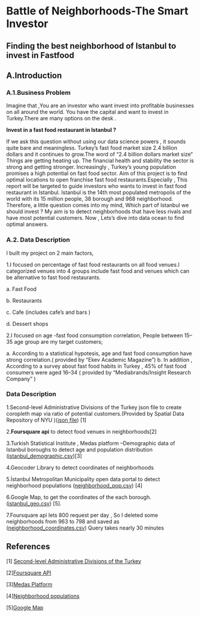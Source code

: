 
# Battle of Neighborhoods-The Smart Investor 
## Finding the best neighborhood of Istanbul to invest in Fastfood


## A.Introduction

### A.1.Business Problem

Imagine that ,You are an investor who want invest into profitable businesses on all around the world. You have the capital and want to invest in Turkey.There are many options on the desk .

**Invest in a fast food restaurant in Istanbul ?**

If we ask this question without using our data science powers , it sounds quite bare and meaningless.
Turkey’s fast food market size 2.4 billion dollars and it continues to grow.The word of “2.4 billion dollars market size“ Things are getting heating up.
The financial health and stability the sector is strong and getting stronger. Increasingly , Turkey’s young population promises a high potential on fast food sector.
Aim of this project is to find optimal locations to open franchise fast food restaurants.Especially , This report will be targeted to guide investors who wants to invest in fast food restaurant in Istanbul.
Istanbul is the 14th most populated metropolis of the world with its 15 million people, 38 borough and 968 neighborhood. Therefore, a little question comes into my mind,
Which part of Istanbul we should invest ?
My aim is to detect neighborhoods that have less rivals and have most potential customers.
Now , Lets’s dive into data ocean to find optimal answers.

### A.2. Data Description

I built my project on 2 main factors,

1.I focused on percentage of fast food restaurants on all food venues.I categorized venues into 4 groups include fast food and venues which can be alternative to fast food restaurants.

a. Fast Food

b. Restaurants

c. Cafe (includes cafe’s and bars )

d. Dessert shops

2.I focused on age -fast food consumption correlation, People between 15–35 age group are my target customers;

a. According to a statistical hypotesis, age and fast food consumption have strong correlation.( provided by “Ekev Academic Magazine”)
b. In addition , According to a survey about fast food habits in Turkey , 45% of fast food consumers were aged 16–34 ( provided by “Mediabrands/Insight Research Company” )

### Data Description

1.Second-level Administrative Divisions of the Turkey json file to create coropleth map via ratio of potential customers.(Provided by Spatial Data Repository of NYU )([json file](https://github.com/farukpala/DATA-SCIENCE-FINAL-PROJECT/blob/ab2a8f37845efcdb2a7739e121259385e83bc5d1/stanford-nj696zj1674-geojson.json)) [1]

2.**Foursquare api**  to detect food venues in neighborhoods[2] 

3.Turkish Statistical Institute , Medas platform –Demographic data of Istanbul boroughs to detect age and population distribution ([istanbul_demographic.csv](https://github.com/farukpala/DATA-SCIENCE-FINAL-PROJECT/blob/ab2a8f37845efcdb2a7739e121259385e83bc5d1/istanbul_demographic.csv))[3] 

4.Geocoder Library to detect coordinates of neighborhoods  


5.İstanbul Metropolitan Municipality open data portal to detect neighborhood populations ([neighborhood_pop.csv](https://github.com/farukpala/DATA-SCIENCE-FINAL-PROJECT/blob/292f97dbd809eb0e67bf35eb970af63c20168d98/neighborhood_pop.csv)) [4]

6.Google Map, to get the  coordinates of the each borough. ([istanbul_geo.csv](https://github.com/Srcanyildiz/istanbul/blob/master/istanbul_geo.csv)) [5].

7.Foursquare api lets 800 request per day , So I deleted some neighborhoods from 963 to 798 and saved as ([neighborhood_coordinates.csv](https://github.com/farukpala/DATA-SCIENCE-FINAL-PROJECT/blob/8186d18f38017b7455bb331ce5a3dd1b02a0bdc3/neighborhood_coordinates.csv)) Query takes nearly 30 minutes

## References

[1] [Second-level Administrative Divisions of the Turkey](https://geo.nyu.edu/catalog/stanford-nj696zj1674)

[2][Foursquare API](https://developer.foursquare.com/)

[3][Medas Platform](https://biruni.tuik.gov.tr/medas/?kn=95&locale=tr)

[4][Neighborhood populations](https://en.wikipedia.org/wiki/Istanbul)

[5][Google Map](https://www.google.com/maps/)



